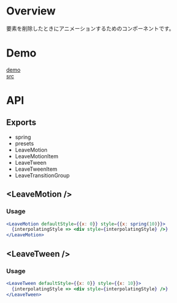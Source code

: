 # Overview
要素を削除したときにアニメーションするためのコンポーネントです。

# Demo
[demo]( https://nabepon.github.io/react-leave-motion/example/)  
[src](https://github.com/nabepon/react-leave-motion/blob/master/example/src/app.js)  

# API

## Exports

* spring
* presets
* LeaveMotion
* LeaveMotionItem
* LeaveTween
* LeaveTweenItem
* LeaveTransitionGroup


## \<LeaveMotion />
### Usage
```jsx
<LeaveMotion defaultStyle={{x: 0}} style={{x: spring(10)}}>
  {interpolatingStyle => <div style={interpolatingStyle} />}
</LeaveMotion>
```

## \<LeaveTween />
### Usage
```jsx
<LeaveTween defaultStyle={{x: 0}} style={{x: 10}}>
  {interpolatingStyle => <div style={interpolatingStyle} />}
</LeaveTween>
```
